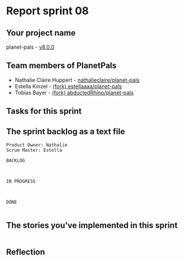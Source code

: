 # Report sprint 08

## Your project name

planet-pals - [v8.0.0](https://github.com/nathalieclaire/planet-pals/releases/tag/v8.0.0)

## Team members of PlanetPals

* Nathalie Claire Huppert - [nathalieclaire/planet-pals](https://github.com/nathalieclaire/planet-pals)
* Estella Kinzel - [(fork) estellaaaa/planet-pals](https://github.com/estellaaaa/planet-pals)
* Tobias Bayer - [(fork) abductedRhino/planet-pals](https://github.com/abductedRhino/planet-pals)

## Tasks for this sprint



## The sprint backlog as a text file

```
Product Owner: Nathalie
Scrum Master: Estella

BACKLOG



IN PROGRESS



DONE


```

## The stories you've implemented in this sprint

```

```

## Reflection
